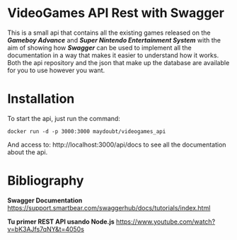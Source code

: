 # VideoGames API Rest with Swagger

This is a small api that contains all the existing games released on the ***Gameboy Advance*** and ***Super Nintendo Entertainment System*** with the aim of showing how ***Swagger*** can be used to implement all the documentation in a way that makes it easier to understand how it works.
Both the api repository and the json that make up the database are available for you to use however you want.

# Installation

To start the api, just run the command:

`docker run -d -p 3000:3000 maydoubt/videogames_api`

And access to: http://localhost:3000/api/docs to see all the documentation about the api.

# Bibliography

**Swagger Documentation**
https://support.smartbear.com/swaggerhub/docs/tutorials/index.html

**Tu primer REST API usando Node.js**
https://www.youtube.com/watch?v=bK3AJfs7qNY&t=4050s
